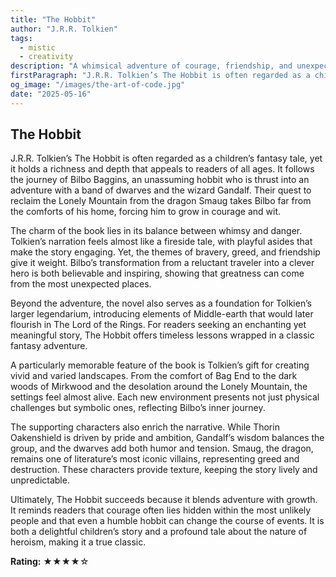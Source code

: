 ```yaml
---
title: "The Hobbit"
author: "J.R.R. Tolkien"
tags:
  - mistic
  - creativity
description: "A whimsical adventure of courage, friendship, and unexpected heroism."
firstParagraph: "J.R.R. Tolkien’s The Hobbit is often regarded as a children’s fantasy tale, yet it holds a richness and depth that appeals to readers of all ages. It follows the journey of Bilbo Baggins, an unassuming hobbit who is thrust into an adventure with a band of dwarves and the wizard Gandalf. Their quest to reclaim the Lonely Mountain from the dragon Smaug takes Bilbo far from the comforts of his home, forcing him to grow in courage and wit."
og_image: "/images/the-art-of-code.jpg"
date: "2025-05-16"
---
```


## The Hobbit

J.R.R. Tolkien’s The Hobbit is often regarded as a children’s fantasy tale, yet it holds a richness and depth that appeals to readers of all ages. It follows the journey of Bilbo Baggins, an unassuming hobbit who is thrust into an adventure with a band of dwarves and the wizard Gandalf. Their quest to reclaim the Lonely Mountain from the dragon Smaug takes Bilbo far from the comforts of his home, forcing him to grow in courage and wit.

The charm of the book lies in its balance between whimsy and danger. Tolkien’s narration feels almost like a fireside tale, with playful asides that make the story engaging. Yet, the themes of bravery, greed, and friendship give it weight. Bilbo’s transformation from a reluctant traveler into a clever hero is both believable and inspiring, showing that greatness can come from the most unexpected places.

Beyond the adventure, the novel also serves as a foundation for Tolkien’s larger legendarium, introducing elements of Middle-earth that would later flourish in The Lord of the Rings. For readers seeking an enchanting yet meaningful story, The Hobbit offers timeless lessons wrapped in a classic fantasy adventure.

A particularly memorable feature of the book is Tolkien’s gift for creating vivid and varied landscapes. From the comfort of Bag End to the dark woods of Mirkwood and the desolation around the Lonely Mountain, the settings feel almost alive. Each new environment presents not just physical challenges but symbolic ones, reflecting Bilbo’s inner journey.

The supporting characters also enrich the narrative. While Thorin Oakenshield is driven by pride and ambition, Gandalf’s wisdom balances the group, and the dwarves add both humor and tension. Smaug, the dragon, remains one of literature’s most iconic villains, representing greed and destruction. These characters provide texture, keeping the story lively and unpredictable.

Ultimately, The Hobbit succeeds because it blends adventure with growth. It reminds readers that courage often lies hidden within the most unlikely people and that even a humble hobbit can change the course of events. It is both a delightful children’s story and a profound tale about the nature of heroism, making it a true classic.

**Rating:** ★★★★☆

